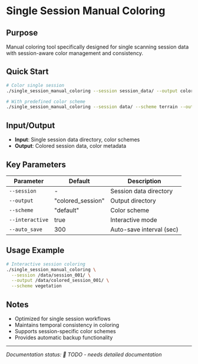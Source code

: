 # Single Session Manual Coloring

## Purpose
Manual coloring tool specifically designed for single scanning session data with session-aware color management and consistency.

## Quick Start
```bash
# Color single session
./single_session_manual_coloring --session session_data/ --output colored_session/

# With predefined color scheme
./single_session_manual_coloring --session data/ --scheme terrain --output result/
```

## Input/Output
- **Input**: Single session data directory, color schemes
- **Output**: Colored session data, color metadata

## Key Parameters
| Parameter | Default | Description |
|-----------|---------|-------------|
| `--session` | - | Session data directory |
| `--output` | "colored_session" | Output directory |
| `--scheme` | "default" | Color scheme |
| `--interactive` | true | Interactive mode |
| `--auto_save` | 300 | Auto-save interval (sec) |

## Usage Example
```bash
# Interactive session coloring
./single_session_manual_coloring \
  --session /data/session_001/ \
  --output /data/colored_session_001/ \
  --scheme vegetation
```

## Notes
- Optimized for single session workflows
- Maintains temporal consistency in coloring
- Supports session-specific color schemes
- Provides automatic backup functionality

---
*Documentation status: 📝 TODO - needs detailed documentation*
